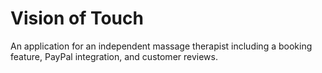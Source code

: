 # Vision of Touch

An application for an independent massage therapist including a booking feature, PayPal integration, and customer reviews.
